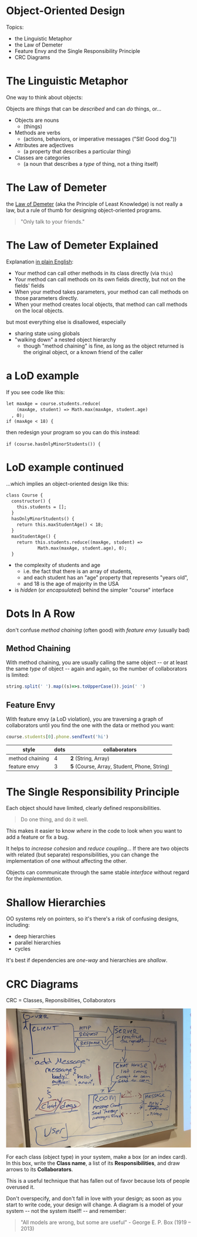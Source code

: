 # Object-Oriented Design

Topics:

* the Linguistic Metaphor
* the Law of Demeter
* Feature Envy and the Single Responsibility Principle
* CRC Diagrams

# The Linguistic Metaphor

One way to think about objects: 

Objects are *things* that can be *described* and can *do* things, or...

  * Objects are nouns
    * (things)
  * Methods are verbs
    * (actions, behaviors, or imperative messages ("Sit! Good dog."))
  * Attributes are adjectives
    * (a property that describes a particular thing)
  * Classes are categories
    * (a noun that describes a *type* of thing, not a thing itself)

# The Law of Demeter

the [Law of Demeter](https://en.wikipedia.org/wiki/Law_of_Demeter) (aka the Principle of Least Knowledge) is not really a law, but a rule of thumb for designing object-oriented programs. 

> "Only talk to your friends."

# The Law of Demeter Explained

Explanation [in plain English](http://wiki.c2.com/?LawOfDemeter):

* Your method can call other methods in its class directly (via `this`)
* Your method can call methods on its own fields directly, but not on the fields' fields
* When your method takes parameters, your method can call methods on those parameters directly.
* When your method creates local objects, that method can call methods on the local objects.

but most everything else is disallowed, especially

* sharing state using globals
* "walking down" a nested object hierarchy
  * though "method chaining" is fine, as long as the object returned is the original object, or a known friend of the caller

# a LoD example

If you see code like this:

```
let maxAge = course.students.reduce(
    (maxAge, student) => Math.max(maxAge, student.age)
  , 0);
if (maxAge < 18) {
```

then redesign your program so you can do this instead:

`if (course.hasOnlyMinorStudents()) {`

# LoD example continued

...which implies an object-oriented design like this:

```
class Course {
  constructor() {
    this.students = [];
  }
  hasOnlyMinorStudents() {
    return this.maxStudentAge() < 18;
  }
  maxStudentAge() {
    return this.students.reduce((maxAge, student) => 
            Math.max(maxAge, student.age), 0);
  }
```

* the complexity of students and age
   * i.e. the fact that there is an array of students,
   * and each student has an "age" property that represents "years old",
   * and 18 is the age of majority in the USA
* is *hidden* (or *encapsulated*) behind the simpler "course" interface

# Dots In A Row

don't confuse *method chaining* (often good) with *feature envy* (usually bad)

## Method Chaining

With method chaining, you are usually calling the same object -- or at least the same *type* of object -- again and again, so the number of collaborators is limited:

```javascript
string.split(' ').map((s)=>s.toUpperCase()).join(' ')
```

## Feature Envy

With feature envy (a LoD violation), you are traversing a graph of collaborators until you find the one with the data or method you want: 

```javascript
course.students[0].phone.sendText('hi')
```

| style | dots | collaborators |
|---|---|---|
| method chaining | 4 | **2** (String, Array) |
| feature envy | 3 | **5** (Course, Array, Student, Phone, String)

# The Single Responsibility Principle

Each object should have limited, clearly defined responsibilities.

> Do one thing, and do it well.

This makes it easier to know *where* in the code to look when you want to add a feature or fix a bug.

It helps to *increase cohesion* and *reduce coupling*... If there are two objects with related (but separate) responsibilities, you can change the implementation of one without affecting the other. 

Objects can communicate through the same stable *interface* without regard for the *implementation*.

# Shallow Hierarchies

OO systems rely on pointers, so it's there's a risk of confusing designs, including:

  * deep hierarchies
  * parallel hierarchies
  * cycles

It's best if dependencies are *one-way* and hierarchies are *shallow*.

# CRC Diagrams

CRC = Classes, Reponsibilities, Collaborators

![example CRC for Chat House](./crc-chat.jpg)

For each class (object type) in your system, make a box (or an index card). In this box, write the **Class name**, a list of its **Responsibilities**, and draw arrows to its **Collaborators**.

This is a useful technique that has fallen out of favor because lots of people overused it.

Don't overspecify, and don't fall in love with your design; as soon as you start to write code, your design will change. A diagram is a model of your system -- not the system itself! -- and remember:

> "All models are wrong, but some are useful" - George E. P. Box (1919 – 2013)

